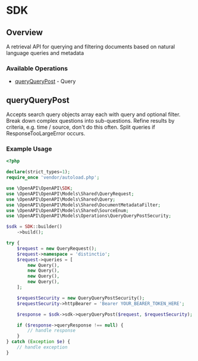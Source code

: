# SDK

## Overview

A retrieval API for querying and filtering documents based on natural language queries and metadata

### Available Operations

* [queryQueryPost](#queryquerypost) - Query

## queryQueryPost

Accepts search query objects array each with query and optional filter. Break down complex questions into sub-questions. Refine results by criteria, e.g. time / source, don't do this often. Split queries if ResponseTooLargeError occurs.

### Example Usage

```php
<?php

declare(strict_types=1);
require_once 'vendor/autoload.php';

use \OpenAPI\OpenAPI\SDK;
use \OpenAPI\OpenAPI\Models\Shared\QueryRequest;
use \OpenAPI\OpenAPI\Models\Shared\Query;
use \OpenAPI\OpenAPI\Models\Shared\DocumentMetadataFilter;
use \OpenAPI\OpenAPI\Models\Shared\SourceEnum;
use \OpenAPI\OpenAPI\Models\Operations\QueryQueryPostSecurity;

$sdk = SDK::builder()
    ->build();

try {
    $request = new QueryRequest();
    $request->namespace = 'distinctio';
    $request->queries = [
        new Query(),
        new Query(),
        new Query(),
        new Query(),
    ];

    $requestSecurity = new QueryQueryPostSecurity();
    $requestSecurity->httpBearer = 'Bearer YOUR_BEARER_TOKEN_HERE';

    $response = $sdk->sdk->queryQueryPost($request, $requestSecurity);

    if ($response->queryResponse !== null) {
        // handle response
    }
} catch (Exception $e) {
    // handle exception
}
```
